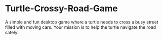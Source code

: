 # Turtle-Crossy-Road-Game
A simple and fun desktop game where a turtle needs to cross a busy street filled with moving cars. Your mission is to help the turtle navigate the road safely!
